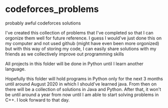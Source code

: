 # codeforces_problems
probably awful codeforces solutions



I've created this collection of problems that I've completed so that I can orgonize them well for future reference. 
I guess I would've just done this on my computer and not used github (might have even been more orgonized) but with this way of storing my code, I can easily share solutions with my friends as we collectively improve out programming skills


All projects in this folder will be done in Python until I learn another language. 

Hopefully this folder will hold programs in Python only for the next 3 months until around August 2020 in which I should've learned java. From then on there will be a collection of solutions in Java and Python. After that, it won't be until around a year from now until I am able to start solving problems in C++. I look forward to that day. 
